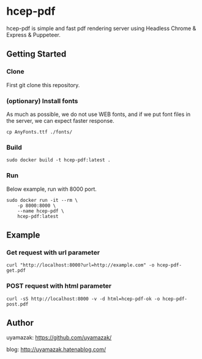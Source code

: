 # hcep-pdf

hcep-pdf is simple and fast pdf rendering server using Headless Chrome & Express & Puppeteer.

## Getting Started

### Clone
First git clone this repository.

### (optionary) Install fonts
As much as possible, we do not use WEB fonts,
and if we put font files in the server,
we can expect faster response.


```
cp AnyFonts.ttf ./fonts/
```

### Build

```
sudo docker build -t hcep-pdf:latest .
```

### Run

Below example, run with 8000 port.
```
sudo docker run -it --rm \
    -p 8000:8000 \
    --name hcep-pdf \
    hcep-pdf:latest
```

## Example

### Get request with url parameter

```
curl "http://localhost:8000?url=http://example.com" -o hcep-pdf-get.pdf
```

### POST request with html parameter

```
curl -sS http://localhost:8000 -v -d html=hcep-pdf-ok -o hcep-pdf-post.pdf
```

## Author

uyamazak: https://github.com/uyamazak/

blog: http://uyamazak.hatenablog.com/

